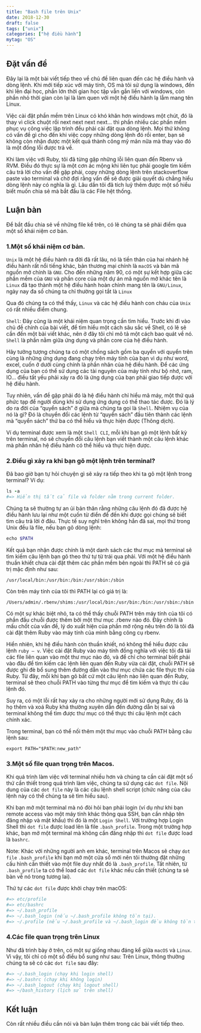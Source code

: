 ```yaml
---
title: "Bash file trên Unix"
date: 2018-12-30
draft: false
tags: ["unix"]
categories: ["hệ điều hành"]
mytag: "OS"
---
```


## Đặt vấn đề

Đây lại là một bài viết tiếp theo về chủ đề liên quan đến các hệ điều hành và dòng lệnh. Khi mới tiếp xúc với máy tính, OS mà tôi sử dụng là windows, đến khi lên đại học, phần lớn thời gian học tập vẫn gắn liền với windows, còn phần nhỏ thời gian còn lại là làm quen với một hệ điều hành lạ lẫm mang tên Linux.  

Việc cài đặt phần mềm trên Linux có khó khăn hơn windows một chút, đó là thay vì click chuột rồi next next next next... thì phần nhiều các phần mềm phục vụ công việc lập trình đều phải cài đặt qua dòng lệnh. Mọi thứ không có vấn đề gì cho đến khi việc copy những dòng lệnh đó rồi enter, bạn sẽ không còn nhận được một kết quả thành công mỹ mãn nữa mà thay vào đó là một đống lỗi được trả về.  

Khi làm việc với Ruby, tôi đã từng gặp những lỗi liên quan đến Rbenv và RVM. Điều đó thực sự là một cơn ác mộng khi liên tục phải google tìm kiếm câu trả lời cho vấn đề gặp phải, copy những dòng lệnh trên stackoverflow paste vào terminal và chờ đợi rằng vấn đề sẽ được giải quyết dù chẳng hiểu dòng lệnh này có nghĩa là gì. Lâu dần tôi đã tích luỹ thêm được một số hiểu biết muốn chia sẻ mà bắt đầu là các File hệt thống.

## Luận bàn

Để bắt đầu chia sẻ về những file kể trên, có lẽ chúng ta sẽ phải điểm qua một số khái niệm cơ bản.

### 1.Một số khái niệm cơ bản.

`Unix` là một hệ điều hành ra đời đã rất lâu, nó là tiền thân của hai nhánh hệ điều hành rất nổi tiếng khác, bản thương mại chính là `macOS` và bản mã nguồn mở chính là `GNU`. Cho đến những năm 90, có một sự kết hợp giữa các phần mềm của `GNU` và phần core của một dự án mã nguồn mở khác tên là `Linux` đã tạo thành một hệ điều hành hoàn chỉnh mang tên là `GNU/Linux`, ngày nay đa số chúng ta chỉ thường gọi tắt là `Linux`

Qua đó chúng ta có thể thấy, `Linux` và các hệ điều hành con cháu của `Unix` có rất nhiều điểm chung.

`Shell`: Đây cũng là một khái niệm quan trọng cần tìm hiểu. Trước khi đi vào chủ đề chính của bài viết, để tìm hiểu một cách sâu sắc về Shell, có lẽ sẽ cần đến một bài viết khác, nên ở đây tôi chỉ mô tả một cách bao quát về nó. `Shell` là phần nằm giữa ứng dụng và phần core của hệ điều hành.  

Hãy tưởng tượng chúng ta có một chồng sách gồm ba quyển với quyển trên cùng là những ứng dụng đang chạy trên máy tính của bạn vì dụ như word, excel, cuốn ở dưới cùng chính là phần nhân của hệ điều hành. Để các ứng dụng của bạn có thể sử dụng các tài nguyên của máy tính như bộ nhớ, ram, IO... điều tất yếu phải xảy ra đó là ứng dụng của bạn phải giao tiếp được với hệ điều hành.  

Tuy nhiên, vấn đề gặp phải đó là hệ điều hành chỉ hiểu mã máy, một thứ quá phức tạp để người dùng khi sử dụng ứng dụng có thể thao tác được. Đó là lý do ra đời của “quyển sách” ở giữa mà chúng ta gọi là `Shell`. Nhiệm vụ của nó là gì? Đó là chuyển đổi các lệnh từ “quyển sách” đầu tiên thành các lệnh mà “quyển sách” thứ ba có thể hiểu và thực hiện được (Thông dịch).

Ví dụ terminal được xem là một `Shell CLI`, mỗi khi bạn gõ một lệnh bất kỳ trên terminal, nó sẽ chuyển đổi câu lệnh bạn viết thành một câu lệnh khác mà phần nhân hệ điều hành có thể hiểu và thực hiện được.

### 2.Điều gì xảy ra khi bạn gõ một lệnh trên terminal?

Đã bao giờ bạn tự hỏi chuyện gì sẽ xảy ra tiếp theo khi ta gõ một lệnh trong terminal? Ví dụ:

```ruby
ls -a
#=> Hiển thị tất cả file và folder nằm trong current folder.
```

Chúng ta sẽ thường tự an ủi bản thân rằng những câu lệnh đó đã được hệ điều hành lưu lại như một cuốn từ điển để đến khi được gọi chúng sẽ biết tìm câu trả lời ở đâu. Thực tế suy nghĩ trên không hẳn đã sai, mọi thứ trong Unix đều là file, nếu bạn gõ dòng lệnh:

```ruby
echo $PATH
```

Kết quả bạn nhận được chính là một danh sách các thư mục mà terminal sẽ tìm kiếm câu lệnh bạn gõ theo thứ tự từ trái qua phải. Với một hệ điều hành thuần khiết chưa cài đặt thêm các phần mềm bên ngoài thì PATH sẽ có giá trị mặc định như sau:

`/usr/local/bin:/usr/bin:/bin:/usr/sbin:/sbin`

Còn trên máy tính của tôi thì PATH lại có giá trị là:

`/Users/admin/.rbenv/shims:/usr/local/bin:/usr/bin:/bin:/usr/sbin:/sbin`

Có một sự khác biệt nhỏ, ta có thể thấy chuỗi PATH trên máy tính của tôi có phần đầu chuỗi được thêm bởi một thư mục .rbenv nào đó. Đây chính là mấu chốt của vấn đề, lý do xuất hiện của phần mở rộng nêu trên đó là tôi đã cài đặt thêm Ruby vào máy tính của mình bằng công cụ rbenv.

Hiển nhiên, khi hệ điều hành còn thuần khiết, nó không thể hiểu được câu lệnh `ruby – v`. Việc cài đặt Ruby vào máy tính đồng nghĩa với việc tôi đã tải các file liên quan vào một thư mục nào đó, và để chỉ cho terminal biết phải vào đâu để tìm kiếm các lệnh liên quan đến Ruby vừa cài đặt, chuỗi PATH sẽ được ghi đè bổ sung thêm đường dẫn vào thư mục chứa các file thực thi của Ruby. Từ đây, mỗi khi bạn gõ bất cứ một câu lệnh nào liên quan đến Ruby, terminal sẽ theo chuỗi PATH vào từng thư mục để tìm kiếm và thực thi câu lệnh đó.

Suy ra, có một lỗi rất hay xảy ra cho những người mới sử dụng Ruby, đó là họ thêm và xoá Ruby khá thường xuyên dẫn đến đường dẫn bị sai và terminal không thể tìm được thư mục có thể thực thi câu lệnh một cách chính xác.

Trong terminal, bạn có thể nối thêm một thư mục vào chuỗi PATH bằng câu lệnh sau:

`export PATH="$PATH:new_path"`	

### 3.Một số file quan trọng trên Macos.

Khi quá trình làm việc với terminal nhiều hơn và chúng ta cần cài đặt một số thứ cần thiết trong quá trình làm việc, chúng ta sử dụng các `dot file`. Nội dung của các `dot file` này là các câu lệnh shell script (chức năng của câu lệnh này có thể chúng ta sẽ tìm hiểu sau). 

Khi bạn mở một terminal mà nó đòi hỏi bạn phải login (ví dụ như khi bạn remote access vào một máy tính khác thông qua SSH, bạn cần nhập tên đăng nhập và mật khẩu) thì đó là một `Login Shell`. 
Với trường hợp Login Shell thì `dot file` được load lên là file `.bash_profile`.
Trong một trường hợp khác, bạn mở một terminal mà không cần đăng nhập thì `dot file` được load là  `bashrc`.

Note: Khác với những người anh em khác, terminal trên Macos sẽ chạy `dot file` `.bash_profile` khi bạn mở một cửa sổ mới nên tôi thường đặt những cấu hình cần thiết vào một file duy nhất đó là `.bash_profile`. Tất nhiên, từ `.bash_profile` ta có thể load các `dot file` khác nếu cần thiết (chúng ta sẽ bàn về nó trong tương lai).

Thứ tự các `dot file` được khởi chạy trên macOS:

```ruby
#=> etc/profile
#=> etc/bashrc
#=> ~/.bash_profile 
#=> ~/.bash_login (nếu ~/.bash_profile không tồn tại).
#=> ~/.profile (nếu ~/.bash_profile và ~/.bash_login đều không tồn tại).
```

### 4.Các file quan trọng trên Linux

Như đã trình bày ở trên, có một sự giống nhau đáng kể giữa `macOS` và `Linux`. Vì vậy, tôi chỉ có một số điều bổ sung như sau: Trên Linux, thông thường chúng ta sẽ có các `dot file` sau đây:

```ruby
#=> ~/.bash_login (chạy khi login shell)
#=> ~/.bashrc (chạy khi không login)
#=> ~/.bash_logout (chạy khi logout shell)
#=> ~/bash_history (lịch sử trên shell) 
```

## Kết luận

Còn rất nhiều điều cần nói và bàn luận thêm trong các bài viết tiếp theo.
